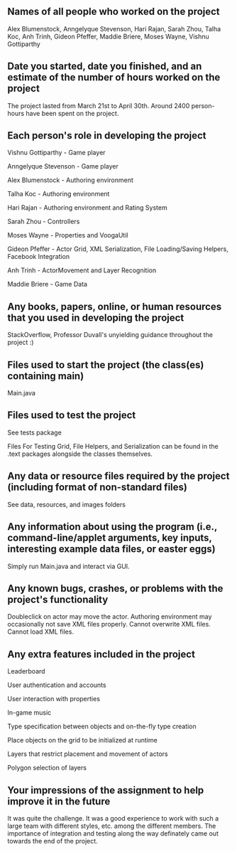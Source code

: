 ## Names of all people who worked on the project
Alex Blumenstock, Anngelyque Stevenson, Hari Rajan, Sarah Zhou, Talha Koc, Anh Trinh, Gideon Pfeffer, Maddie Briere, Moses Wayne, Vishnu Gottiparthy

## Date you started, date you finished, and an estimate of the number of hours worked on the project
The project lasted from March 21st to April 30th. Around 2400 person-hours have been spent on the project.

## Each person's role in developing the project

Vishnu Gottiparthy - Game player

Anngelyque Stevenson - Game player

Alex Blumenstock - Authoring environment

Talha Koc - Authoring environment

Hari Rajan - Authoring environment and Rating System

Sarah Zhou - Controllers

Moses Wayne - Properties and VoogaUtil

Gideon Pfeffer - Actor Grid, XML Serialization, File Loading/Saving Helpers, Facebook Integration

Anh Trinh - ActorMovement and Layer Recognition

Maddie Briere - Game Data


## Any books, papers, online, or human resources that you used in developing the project
StackOverflow, Professor Duvall's unyielding guidance throughout the project :)

## Files used to start the project (the class(es) containing main)
Main.java

## Files used to test the project

See tests package

Files For Testing Grid, File Helpers, and Serialization can be found in the .text packages alongside the classes themselves. 

## Any data or resource files required by the project (including format of non-standard files)

See data, resources, and images folders

## Any information about using the program (i.e., command-line/applet arguments, key inputs, interesting example data files, or easter eggs)
Simply run Main.java and interact via GUI.

## Any known bugs, crashes, or problems with the project's functionality
Doubleclick on actor may move the actor.
Authoring environment may occasionally not save XML files properly.
Cannot overwrite XML files.
Cannot load XML files.

## Any extra features included in the project

Leaderboard

User authentication and accounts

User interaction with properties

In-game music


Type specification between objects and on-the-fly type creation

Place objects on the grid to be initialized at runtime

Layers that restrict placement and movement of actors

Polygon selection of layers

## Your impressions of the assignment to help improve it in the future
It was quite the challenge. It was a good experience to work with such a large team with different styles, etc. among the different members. The importance of integration and testing along the way definately came out towards the end of the project. 